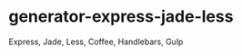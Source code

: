 generator-express-jade-less
===========================

Express, Jade, Less, Coffee, Handlebars, Gulp
